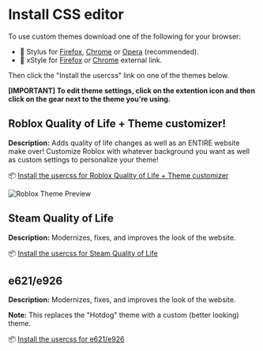 # Install CSS editor
To use custom themes download one of the following for your browser:
- 🎨 Stylus for [Firefox](https://addons.mozilla.org/en-US/firefox/addon/styl-us/), [Chrome](https://chrome.google.com/webstore/detail/stylus/clngdbkpkpeebahjckkjfobafhncgmne) or [Opera](https://addons.opera.com/en-gb/extensions/details/stylus/) (recommended).
- 🎨 xStyle for [Firefox](https://addons.mozilla.org/firefox/addon/xstyle/) or [Chrome](https://chrome.google.com/webstore/detail/xstyle/hncgkmhphmncjohllpoleelnibpmccpj) external link.

Then click the "Install the usercss" link on one of the themes below.

**[IMPORTANT] To edit theme settings, click on the extention icon and then click on the gear next to the theme you're using.**

## Roblox Quality of Life + Theme customizer!
**Description:** Adds quality of life changes as well as an ENTIRE website make over! Customize Roblox with whatever background you want as well as custom settings to personalize your theme!

📦 [Install the usercss for Roblox Quality of Life + Theme customizer](https://github.com/redsauce117/websitethemes/raw/main/roblox.user.css)

![Roblox Theme Preview](https://i.imgur.com/kT4bqHD.png)

## Steam Quality of Life
**Description:** Modernizes, fixes, and improves the look of the website.

📦 [Install the usercss for Steam Quality of Life](https://github.com/redsauce117/websitethemes/raw/main/steam.user.css)

## e621/e926
**Description:** Modernizes, fixes, and improves the look of the website.

**Note:** This replaces the "Hotdog" theme with a custom (better looking) theme.

📦 [Install the usercss for e621/e926](https://raw.githubusercontent.com/redsauce117/websitethemes/main/e621-e926.user.css)
